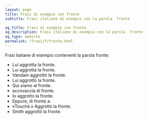 ```yaml
---
layout: page
title: Frasi di esempio con fronte 
subtitle: Frasi italiane di esempio con la parola  fronte

og_title: Frasi di esempio con fronte 
og_description: Frasi italiane di esempio con la parola  fronte
og_type: website
permalink: /frasi/f/fronte.html
---
```


Frasi italiane di esempio contenenti la parola fronte:


- Lui aggrotta la fronte.
- Lui aggrotta la fronte.
- Vandam aggrottò la fronte.
- Lui aggrottò la fronte.
- Qui siamo al fronte.
- accovaccia di fronte.
- Io aggrotto la fronte.
- Eppure, di fronte a.
- «Touché.» Aggrottò la fronte.
- Smith aggrottò la fronte.
